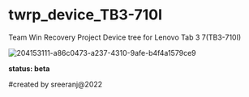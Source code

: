 # twrp_device_TB3-710I
Team Win Recovery Project Device tree for Lenovo Tab 3 7(TB3-710I)



![204153111-a86c0473-a237-4310-9afe-b4f4a1579ce9](https://user-images.githubusercontent.com/117749041/204713046-80210390-04f2-409c-9bfd-1187585d2719.png)




**status: beta**



#created by sreeranj@2022
